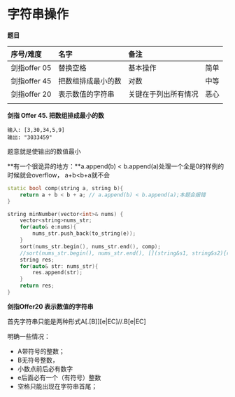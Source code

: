 # 字符串操作

**题目**

| 序号/难度 | 名字 | 备注 |  |
| :--- | :--- | :--- | :--- |
| 剑指offer 05 | 替换空格 | 基本操作 | 简单 |
| 剑指offer 45 | 把数组排成最小的数 | 对数 | 中等 |
| 剑指offer 20 |  表示数值的字符串 | 关键在于列出所有情况 | 恶心 |
|  |  |  |  |

**剑指 Offer 45. 把数组排成最小的数**

```text
输入: [3,30,34,5,9]
输出: "3033459"
```

题意就是使输出的数值最小

**有一个很诡异的地方：**a.append\(b\) &lt; b.append\(a\)处理一个全是0的样例的时候就会overflow， a+b&lt;b+a就不会

```cpp
static bool comp(string a, string b){
    return a + b < b + a; // a.append(b) < b.append(a);本题会报错
}

string minNumber(vector<int>& nums) {
    vector<string>nums_str;
    for(auto& e:nums){
        nums_str.push_back(to_string(e));
    }
    sort(nums_str.begin(), nums_str.end(), comp);
    //sort(nums_str.begin(), nums_str.end(), [](string&s1, string&s2){return s1+s2<s2+s1;})
    string res;
    for(auto& str: nums_str){
        res.append(str);
    }
    return res;
}
```

**剑指Offer20 表示数值的字符串**

首先字符串只能是两种形式A\[.\[B\]\]\[e\|EC\]//.B\[e\|EC\] 

明确一些情况： 

* A带符号的整数；
* B无符号整数， 
* 小数点前后必有数字
* e后面必有一个（有符号）整数
* 空格只能出现在字符串首尾；

